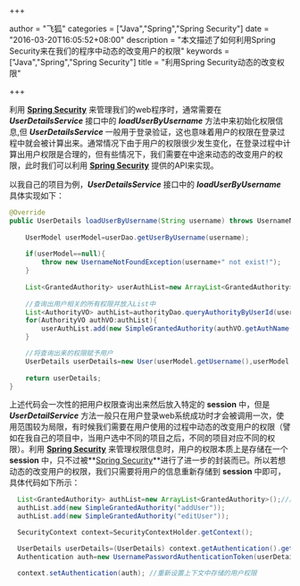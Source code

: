 +++

author = "飞狐"
categories = ["Java","Spring","Spring Security"]
date = "2016-03-20T16:05:52+08:00"
description = "本文描述了如何利用Spring Security来在我们的程序中动态的改变用户的权限"
keywords = ["Java","Spring","Spring Security"]
title = "利用Spring Security动态的改变权限"

+++

利用 **[Spring Security](http://projects.spring.io/spring-security/)** 来管理我们的web程序时，通常需要在***UserDetailsService*** 接口中的 ***loadUserByUsername*** 方法中来初始化权限信息,但 ***UserDetailsService*** 一般用于登录验证，这也意味着用户的权限在登录过程中就会被计算出来。通常情况下由于用户的权限很少发生变化，在登录过程中计算出用户权限是合理的，但有些情况下，我们需要在中途来动态的改变用户的权限，此时我们可以利用 **[Spring Security](http://projects.spring.io/spring-security/)** 提供的API来实现。
<!--more-->

以我自己的项目为例，***UserDetailsService*** 接口中的 ***loadUserByUsername*** 具体实现如下：
```java
@Override
public UserDetails loadUserByUsername(String username) throws UsernameNotFoundException {
       
	UserModel userModel=userDao.getUserByUsername(username);
       
	if(userModel==null){
		throw new UsernameNotFoundException(username+" not exist!");
	}
	
	List<GrantedAuthority> userAuthList=new ArrayList<GrantedAuthority>();
    
	//查询出用户相关的所有权限并放入List中
	List<AuthorityVO> authList=authorityDao.queryAuthorityByUserId(userModel.getId());
	for(AuthorityVO authVO:authList){
		userAuthList.add(new SimpleGrantedAuthority(authVO.getAuthName()));
	}

	//将查询出来的权限赋予用户
	UserDetails userDetails=new User(userModel.getUsername(),userModel.getPassword(),true,true,true,true,userAuthList);
	
	return userDetails;
}
```
上述代码会一次性的把用户权限查询出来然后放入特定的 **session** 中，但是 ***UserDetailService*** 方法一般只在用户登录web系统成功时才会被调用一次，使用范围较为局限，有时候我们需要在用户使用的过程中动态的改变用户的权限（譬如在我自己的项目中，当用户选中不同的项目之后，不同的项目对应不同的权限）。利用 **[Spring Security](http://projects.spring.io/spring-security/)** 来管理权限信息时，用户的权限本质上是存储在一个 **session** 中，只不过被**[Spring Security](http://projects.spring.io/spring-security/)**进行了进一步的封装而已。所以若想动态的改变用户的权限，我们只需要将用户的信息重新存储到 **session** 中即可，具体代码如下所示：

```java
  List<GrantedAuthority> authList=new ArrayList<GrantedAuthority>();//用于存储修改之后的权限列表
  authList.add(new SimpleGrantedAuthority("addUser"));
  authList.add(new SimpleGrantedAuthority("editUser"));

  SecurityContext context=SecurityContextHolder.getContext();

  UserDetails userDetails=(UserDetails) context.getAuthentication().getPrincipal();
  Authentication auth=new UsernamePasswordAuthenticationToken(userDetails,userDetails.getPassword(),authList);

  context.setAuthentication(auth); //重新设置上下文中存储的用户权限
```
